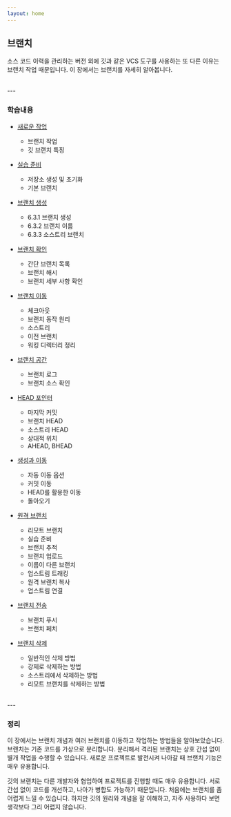 ```yaml
---
layout: home
---
```

## 브랜치
소스 코드 이력을 관리하는 버전 외에 깃과 같은 VCS 도구를 사용하는 또 다른 이유는 브랜치 작업 때문입니다. 이 장에서는 브랜치를 자세히 알아봅니다.  

<br>
---

### 학습내용
* [새로운 작업](06.1)
    + 브랜치 작업 
    + 깃 브랜치 특징 

* [실습 준비](06.2)
    + 저장소 생성 및 초기화
    + 기본 브랜치

* [브랜치 생성](06.3)
    + 6.3.1 브랜치 생성 
    + 6.3.2 브랜치 이름 
    + 6.3.3 소스트리 브랜치 

* [브랜치 확인](06.4)
    + 간단 브랜치 목록
    + 브랜치 해시 
    + 브랜치 세부 사항 확인

* [브랜치 이동](06.5)
    + 체크아웃 
    + 브랜치 동작 원리
    + 소스트리 
    + 이전 브랜치 
    + 워킹 디렉터리 정리 

* [브랜치 공간](06.6)
    + 브랜치 로그
    + 브랜치 소스 확인

* [HEAD 포인터](06.7)
    + 마지막 커밋
    + 브랜치 HEAD 
    + 소스트리 HEAD 
    + 상대적 위치 
    + AHEAD, BHEAD

* [생성과 이동](06.8)
    + 자동 이동 옵션 
    + 커밋 이동 
    + HEAD를 활용한 이동
    + 돌아오기 

* [원격 브랜치](06.9)
    + 리모트 브랜치 
    + 실습 준비 
    + 브랜치 추적 
    + 브랜치 업로드 
    + 이름이 다른 브랜치 
    + 업스트림 트래킹 
    + 원격 브랜치 복사 
    + 업스트림 연결 

* [브랜치 전송](06.10)
    + 브랜치 푸시 
    + 브랜치 페치 

* [브랜치 삭제](06.11)
    + 일반적인 삭제 방법 
    + 강제로 삭제하는 방법 
    + 소스트리에서 삭제하는 방법 
    + 리모트 브랜치를 삭제하는 방법 

<br>
---

### 정리
이 장에서는 브랜치 개념과 여러 브랜치를 이동하고 작업하는 방법들을 알아보았습니다. 브랜치는 기존 코드를 가상으로 분리합니다. 분리해서 격리된 브랜치는 상호 간섭 없이 별개 작업을 수행할 수 있습니다. 새로운 프로젝트로 발전시켜 나아갈 때 브랜치 기능은 매우 유용합니다.  

깃의 브랜치는 다른 개발자와 협업하여 프로젝트를 진행할 때도 매우 유용합니다. 서로 간섭 없이 코드를 개선하고, 나아가 병합도 가능하기 때문입니다. 처음에는 브랜치를 좀 어렵게 느낄 수 있습니다. 하지만 깃의 원리와 개념을 잘 이해하고, 자주 사용하다 보면 생각보다 그리 어렵지 않습니다.  

<br><br>
